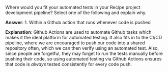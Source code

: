 Where would you fit your automated tests in your Recipe project development pipeline? Select one of the following and explain why.

**Answer**: 1. Within a Github action that runs whenever code is pushed

**Explanation**: Github Actions are used to automate Github tasks which makes it the ideal platform for automated testing. It also fits in to the CI/CD pipeline, where we are encouraged to push our code into a shared repository often, which we can then verify using an automated test. Also, since people are forgetful, they may forget to run the tests manually before pushing their code, so using automated testing via Github Actions ensures that code is _always_ tested consistently for every code push. 











